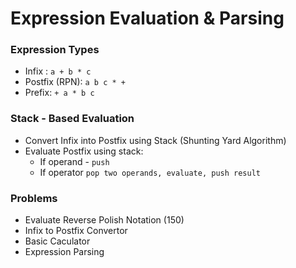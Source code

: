 # Expression Evaluation & Parsing

### Expression Types

* Infix : `a + b * c`
* Postfix (RPN): `a b c * +`
* Prefix: `+ a * b c`

### Stack - Based Evaluation

* Convert Infix into Postfix using Stack (Shunting Yard Algorithm)
* Evaluate Postfix using stack:
    * If operand - `push`
    * If operator `pop two operands, evaluate, push result`

### Problems

* Evaluate Reverse Polish Notation (150)
* Infix to Postfix Convertor
* Basic Caculator
* Expression Parsing 
